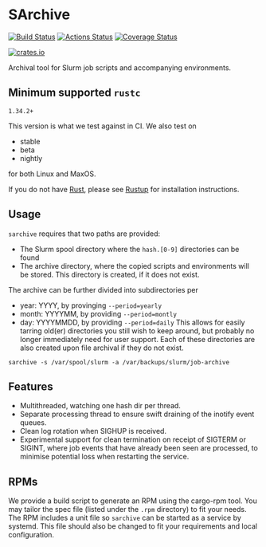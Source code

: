 SArchive
========

[![Build Status](https://travis-ci.org/itkovian/sarchive.svg?branch=master)](https://travis-ci.org/itkovian/sarchive)
[![Actions Status](https://github.com/itkovian/sarchive/workflows/tests/badge.svg)](https://github.com/itkovian/sarchive/actions)
[![Coverage Status](https://coveralls.io/repos/github/itkovian/sarchive/badge.svg)](https://coveralls.io/github/itkovian/sarchive)

[![crates.io](https://img.shields.io/crates/v/sarchive.svg)](https://crates.io/crates/sarchive)

Archival tool for Slurm job scripts and accompanying environments.

## Minimum supported `rustc`

`1.34.2+`

This version is what we test against in CI. We also test on
  - stable
  - beta
  - nightly

for both Linux and MaxOS.

If you do not have [Rust](https://rustlang.org), please see [Rustup](https://rustup.rs) for installation instructions.

## Usage

`sarchive` requires that two paths are provided:
  - The Slurm spool directory where the `hash.[0-9]` directories can be found
  - The archive directory, where the copied scripts and environments will be
    stored. This directory is created, if it does not exist.

The archive can be further divided into subdirectories per
  - year: YYYY, by provinging `--period=yearly`
  - month: YYYYMM, by providing `--period=montly`
  - day: YYYYMMDD, by providing `--period=daily`
This allows for easily tarring old(er) directories you still wish to keep around,
but probably no longer immediately need for user support. Each of these directories
are also created upon file archival if they do not exist.

`sarchive -s /var/spool/slurm -a /var/backups/slurm/job-archive`

## Features

- Multithreaded, watching one hash dir per thread.
- Separate processing thread to ensure swift draining of the inotify event queues.
- Clean log rotation when SIGHUP is received.
- Experimental support for clean termination on receipt of SIGTERM or SIGINT, where
  job events that have already been seen are processed, to minimise potential loss
  when restarting the service.

## RPMs

We provide a build script to generate an RPM using the cargo-rpm tool. You may tailor the spec
file (listed under the `.rpm` directory) to fit your needs. The RPM includes a unit file so
`sarchive` can be started as a service by systemd. This file should also be changed to fit your
requirements and local configuration.

